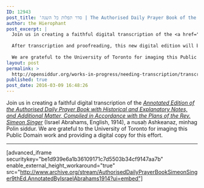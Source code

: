 ```yaml
---
ID: 12943
post_title: 'סדר תפלות כל השנה | The Authorised Daily Prayer Book of the United Hebrew Congregations of the British Empire (trans. R&#8217; Simeon Singer, 9th ed., 1914) annotated by Israel Abrahams'
author: the Hierophant
post_excerpt: |
  Join us in creating a faithful digital transcription of the <a href="https://en.wikisource.org/wiki/Index:Annotated_Edition_of_the_Authorised_Daily_Prayer_Book.djvu"><em>Annotated Edition of the Authorised Daily Prayer Book with Historical and Explanatory Notes, and Additional Matter, Compiled in Accordance with the Plans of the Rev. Simeon Singer</em></a> (Israel Abrahams, English, 1914), a nusaḥ Ashkeanaz, minhag Polin siddur.
  
  After transcription and proofreading, this new digital edition will be shared under a Creative Commons Zero (CC0) Public Domain dedication. The edition will then be encoded in TEI XML and archived in the <a href="http://app.opensiddur.org">Open Siddur database</a>, a <em>libre</em> Open Access liturgy database.
  
  We are grateful to the University of Toronto for imaging this Public Domain work and providing a digital copy for this effort.
layout: post
permalink: >
  http://opensiddur.org/works-in-progress/needing-transcription/transcribing-rabbi-simeon-singers-english-commentary-siddur-ca-1914/
published: true
post_date: 2016-03-09 16:48:26
---
```

Join us in creating a faithful digital transcription of the <a href="https://en.wikisource.org/wiki/Index:Annotated_Edition_of_the_Authorised_Daily_Prayer_Book.djvu"><em>Annotated Edition of the Authorised Daily Prayer Book with Historical and Explanatory Notes, and Additional Matter, Compiled in Accordance with the Plans of the Rev. Simeon Singer</em></a> (Israel Abrahams, English, 1914), a nusaḥ Ashkeanaz, minhag Polin siddur. We are grateful to the University of Toronto for imaging this Public Domain work and providing a digital copy for this effort.

<hr />

[advanced_iframe securitykey="be1d939e6a1b36109171c7d5503b34cf9147aa7b" enable_external_height_workaround="true" src="http://www.archive.org/stream/AuthorisedDailyPrayerBookSimeonSinger9thEd.AnnotatedByIsraelAbrahams1914?ui=embed"]